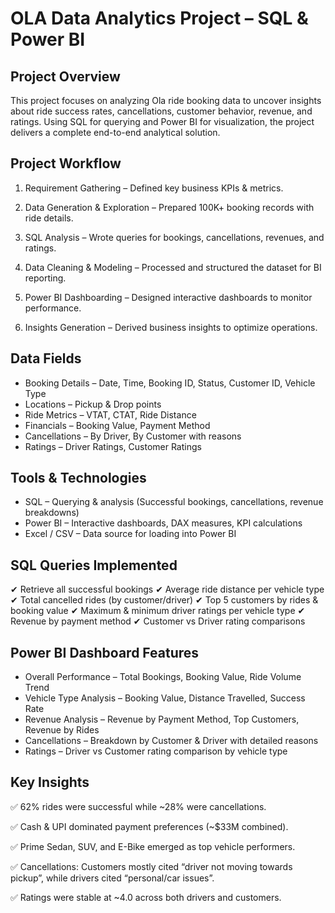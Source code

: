 # OLA Data Analytics Project – SQL & Power BI
## Project Overview

This project focuses on analyzing Ola ride booking data to uncover insights about ride success rates, cancellations, customer behavior, revenue, and ratings.
Using SQL for querying and Power BI for visualization, the project delivers a complete end-to-end analytical solution.

## Project Workflow

1. Requirement Gathering – Defined key business KPIs & metrics.

2. Data Generation & Exploration – Prepared 100K+ booking records with ride details.

3. SQL Analysis – Wrote queries for bookings, cancellations, revenues, and ratings.

4. Data Cleaning & Modeling – Processed and structured the dataset for BI reporting.

5. Power BI Dashboarding – Designed interactive dashboards to monitor performance.

6. Insights Generation – Derived business insights to optimize operations.

## Data Fields

- Booking Details – Date, Time, Booking ID, Status, Customer ID, Vehicle Type
- Locations – Pickup & Drop points
- Ride Metrics – VTAT, CTAT, Ride Distance
- Financials – Booking Value, Payment Method
- Cancellations – By Driver, By Customer with reasons
- Ratings – Driver Ratings, Customer Ratings

## Tools & Technologies

- SQL – Querying & analysis (Successful bookings, cancellations, revenue breakdowns)
- Power BI – Interactive dashboards, DAX measures, KPI calculations
- Excel / CSV – Data source for loading into Power BI

## SQL Queries Implemented

✔ Retrieve all successful bookings
✔ Average ride distance per vehicle type
✔ Total cancelled rides (by customer/driver)
✔ Top 5 customers by rides & booking value
✔ Maximum & minimum driver ratings per vehicle type
✔ Revenue by payment method
✔ Customer vs Driver rating comparisons

## Power BI Dashboard Features

- Overall Performance – Total Bookings, Booking Value, Ride Volume Trend
- Vehicle Type Analysis – Booking Value, Distance Travelled, Success Rate
- Revenue Analysis – Revenue by Payment Method, Top Customers, Revenue by Rides
- Cancellations – Breakdown by Customer & Driver with detailed reasons
- Ratings – Driver vs Customer rating comparison by vehicle type

## Key Insights

✅ 62% rides were successful while ~28% were cancellations.

✅ Cash & UPI dominated payment preferences (~$33M combined).

✅ Prime Sedan, SUV, and E-Bike emerged as top vehicle performers.

✅ Cancellations: Customers mostly cited “driver not moving towards pickup”, while drivers cited “personal/car issues”.

✅ Ratings were stable at ~4.0 across both drivers and customers.
